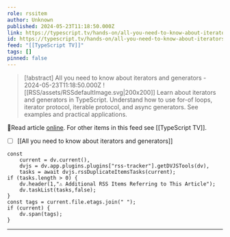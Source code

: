 ```yaml
---
role: rssitem
author: Unknown
published: 2024-05-23T11:18:50.000Z
link: https://typescript.tv/hands-on/all-you-need-to-know-about-iterators-and-generators/
id: https://typescript.tv/hands-on/all-you-need-to-know-about-iterators-and-generators/
feed: "[[TypeScript TV]]"
tags: []
pinned: false
---
```


> [!abstract] All you need to know about iterators and generators - 2024-05-23T11:18:50.000Z
> <span class="rss-image">![[RSS/assets/RSSdefaultImage.svg|200x200]]</span>
> Learn about iterators and generators in TypeScript. Understand how to use for-of loops, iterator protocol, iterable protocol, and async generators. See examples and practical applications.

🔗Read article [online](https://typescript.tv/hands-on/all-you-need-to-know-about-iterators-and-generators/). For other items in this feed see [[TypeScript TV]].

- [ ] [[All you need to know about iterators and generators]]

~~~dataviewjs
const
    current = dv.current(),
	dvjs = dv.app.plugins.plugins["rss-tracker"].getDVJSTools(dv),
	tasks = await dvjs.rssDuplicateItemsTasks(current);
if (tasks.length > 0) {
	dv.header(1,"⚠ Additional RSS Items Referring to This Article");
    dv.taskList(tasks,false);
}
const tags = current.file.etags.join(" ");
if (current) {
	dv.span(tags);
}
~~~

- - -
